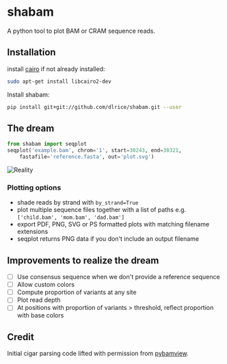 # shabam
A python tool to plot BAM or CRAM sequence reads.

## Installation
install [cairo](https://www.cairographics.org/download/) if not already
installed:
```sh
sudo apt-get install libcairo2-dev
```

Install shabam:
```sh
pip install git+git://github.com/dlrice/shabam.git --user
```


## The dream
```py
from shabam import seqplot
seqplot('example.bam', chrom='1', start=30243, end=30321,
    fastafile='reference.fasta', out='plot.svg')
```

![Reality](/tests/data/reality.svgz)

### Plotting options
- shade reads by strand with `by_strand=True`
- plot multiple sequence files together with a list of paths e.g.
  `['child.bam', 'mom.bam', 'dad.bam']`
- export PDF, PNG, SVG or PS formatted plots with matching filename extensions
- seqplot returns PNG data if you don't include an output filename

## Improvements to realize the dream
- [ ] Use consensus sequence when we don't provide a reference sequence
- [ ] Allow custom colors
- [ ] Compute proportion of variants at any site
- [ ] Plot read depth
- [ ] At positions with proportion of variants > threshold, reflect proportion
  with base colors

## Credit
Initial cigar parsing code lifted with permission from
[pybamview](https://github.com/mgymrek/pybamview).
